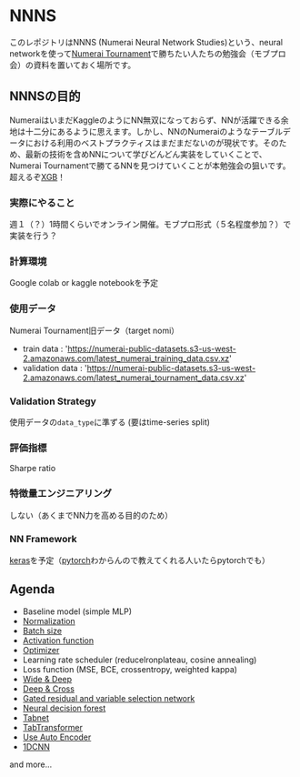 # NNNS
このレポジトリはNNNS (Numerai Neural Network Studies)という、neural networkを使って[Numerai Tournament](https://numer.ai/tournament)で勝ちたい人たちの勉強会（モブプロ会）の資料を置いておく場所です。

## NNNSの目的
NumeraiはいまだKaggleのようにNN無双になっておらず、NNが活躍できる余地は十二分にあるように思えます。しかし、NNのNumeraiのようなテーブルデータにおける利用のベストプラクティスはまだまだないのが現状です。そのため、最新の技術を含めNNについて学びどんどん実装をしていくことで、Numerai Tournamentで勝てるNNを見つけていくことが本勉強会の狙いです。超えるぞ[XGB](https://xgboost.readthedocs.io/en/stable/)！

### 実際にやること
週１（？）1時間くらいでオンライン開催。モブプロ形式（５名程度参加？）で実装を行う？

### 計算環境
Google colab or kaggle notebookを予定

### 使用データ
Numerai Tournament旧データ（target nomi）

- train data : 'https://numerai-public-datasets.s3-us-west-2.amazonaws.com/latest_numerai_training_data.csv.xz'
- validation data : 'https://numerai-public-datasets.s3-us-west-2.amazonaws.com/latest_numerai_tournament_data.csv.xz'

### Validation Strategy
使用データの```data_type```に準ずる (要はtime-series split)

### 評価指標
Sharpe ratio

### 特徴量エンジニアリング
しない（あくまでNN力を高める目的のため）

### NN Framework
[keras](https://keras.io/)を予定（[pytorch](https://pytorch.org/)わからんので教えてくれる人いたらpytorchでも）

## Agenda
- Baseline model (simple MLP)
- [Normalization](https://gaoxiangluo.github.io/2021/08/01/Group-Norm-Batch-Norm-Instance-Norm-which-is-better/)
- [Batch size](https://www.st-hakky-blog.com/entry/2017/11/16/161805)
- [Activation function](https://www.tensorflow.org/api_docs/python/tf/keras/activations)
- [Optimizer](https://www.tensorflow.org/api_docs/python/tf/keras/optimizers)
- Learning rate scheduler (reducelronplateau, cosine annealing)
- Loss function (MSE, BCE, crossentropy, weighted kappa)
- [Wide & Deep](https://keras.io/examples/structured_data/wide_deep_cross_networks/)
- [Deep & Cross](https://keras.io/examples/structured_data/wide_deep_cross_networks/)
- [Gated residual and variable selection network](https://keras.io/examples/structured_data/classification_with_grn_and_vsn/)
- [Neural decision forest](https://keras.io/examples/structured_data/deep_neural_decision_forests/)
- [Tabnet](https://github.com/dreamquark-ai/tabnet)
- [TabTransformer](https://keras.io/examples/structured_data/tabtransformer/)
- [Use Auto Encoder](https://www.kaggle.com/aimind/bottleneck-encoder-mlp-keras-tuner-8601c5)
- [1DCNN](https://www.kaggle.com/c/lish-moa/discussion/202256)

and more...





